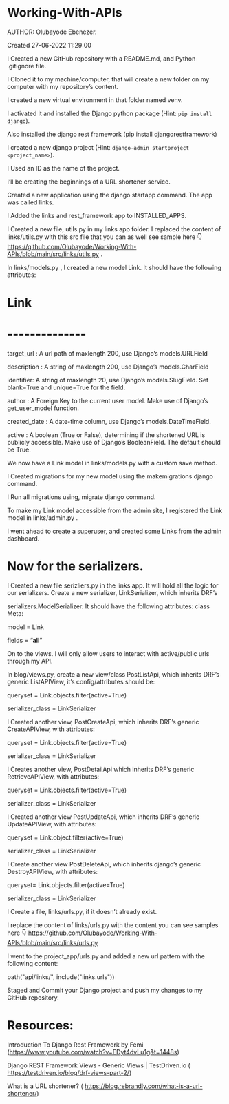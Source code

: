 # Working-With-APIs

AUTHOR: Olubayode Ebenezer.


Created 27-06-2022 11:29:00
 
I Created a new GitHub repository with a README.md, and Python .gitignore file.

I Cloned it to my machine/computer, that will create a new folder on my computer with my repository’s content.

I created a new virtual environment in that folder named venv. 

I activated it and installed the Django python package (Hint: `pip install django`).

Also installed the django rest framework (pip install djangorestframework)

I created a new django project (Hint: `django-admin startproject <project_name>`). 

I Used an  ID as the name of the project.

I’ll be creating the beginnings of a URL shortener service.

Created a new application using the django startapp command. The app was called links.

I Added the links and rest_framework app to INSTALLED_APPS.

 I Created a new file, utils.py in my links app folder. I replaced the content of links/utils.py with this src file that you can as well see sample here 👇
 https://github.com/Olubayode/Working-With-APIs/blob/main/src/links/utils.py . 

In links/models.py , I created a new model Link. It should have the following attributes:

#  Link
# --------------

target_url : A url path of maxlength 200, use Django’s models.URLField

description : A string of maxlength 200, use Django’s models.CharField

identifier: A string of maxlength 20, use Django’s models.SlugField. Set blank=True and unique=True for the field.

author : A Foreign Key to the current user model. Make use of Django’s get_user_model function.

created_date : A date-time column, use Django’s models.DateTimeField.

active :  A boolean (True or False), determining if the shortened URL is publicly accessible. Make use of Django’s BooleanField. The default should be True.


 We now have a Link model in links/models.py with a custom save method.

I Created migrations for my new model using the makemigrations django command. 

I Run all migrations using, migrate django command.

To make my Link model accessible from the admin site, I  registered the Link model in links/admin.py . 

I went ahead to create a superuser, and created some Links from the admin dashboard.

# Now for the serializers. 

I Created a new file serizliers.py in the links app. It will hold all the logic for our serializers.
Create a new serializer, LinkSerializer, which inherits DRF’s 

serializers.ModelSerializer. It should have the following attributes:
class Meta:

model = Link

fields = “__all__”

 
On to the views. I will only allow users to interact with active/public urls through my API.

In blog/views.py,  create a new view/class PostListApi, which inherits DRF’s generic ListAPIView,  it’s config/attributes should be:

queryset = Link.objects.filter(active=True)

serializer_class = LinkSerializer

 I Created another view, PostCreateApi, which inherits DRF’s generic CreateAPIView, with attributes:

queryset = Link.objects.filter(active=True)

serializer_class = LinkSerializer

 I Creates another view, PostDetailApi which inherits DRF’s generic RetrieveAPIView, with attributes:

queryset = Link.objects.filter(active=True)

serializer_class = LinkSerializer

 I Created another view PostUpdateApi, which inherits DRF’s generic UpdateAPIView, with attributes:

queryset = Link.object.filter(active=True)

serializer_class = LinkSerializer


 I Create another view PostDeleteApi, which inherits django’s generic DestroyAPIView, with attributes:

queryset= Link.objects.filter(active=True)

serializer_class = LinkSerializer


I Create a file, links/urls.py, if it doesn’t already exist.

I replace  the content of links/urls.py with the content you can see samples here 👇
 https://github.com/Olubayode/Working-With-APIs/blob/main/src/links/urls.py 

 I went to the project_app/urls.py and added a new url pattern with the following content:

path("api/links/", include("links.urls"))


 Staged and Commit your Django project and push my changes to my GitHub repository. 


# Resources:

Introduction To Django Rest Framework by Femi (https://www.youtube.com/watch?v=EDyt4dvLu1g&t=1448s)

Django REST Framework Views - Generic Views | TestDriven.io ( https://testdriven.io/blog/drf-views-part-2/)

What is a URL shortener? ( https://blog.rebrandly.com/what-is-a-url-shortener/)
